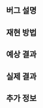 ## 버그 설명
<!-- 발생한 버그에 대해 간략하게 설명해주세요. -->

## 재현 방법
<!-- 1. [첫 번째 단계] -->
<!-- 2. [두 번째 단계] -->
<!-- 3. [세 번째 단계] -->

## 예상 결과
<!-- 어떤 결과가 예상되었는지 설명해주세요. -->

## 실제 결과
<!-- 실제 발생한 결과를 설명해주세요. -->

## 추가 정보
<!-- 버그와 관련된 추가 정보나 특이사항을 작성해주세요. -->
